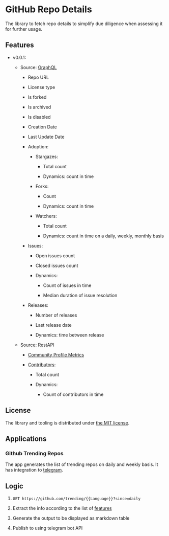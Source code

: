 # GitHub Repo Details

The library to fetch repo details to simplify due diligence when assessing it for further usage.

## Features

- v0.0.1:

    - Source: [GraphQL](https://docs.github.com/en/graphql/overview/explorer)

        - Repo URL

        - License type

        - Is forked

        - Is archived

        - Is disabled

        - Creation Date

        - Last Update Date

        - Adoption:

            - Stargazes:

                - Total count

                - Dynamics: count in time

            - Forks:

                - Count

                - Dynamics: count in time

            - Watchers:

                - Total count

                - Dynamics: count in time on a daily, weekly, monthly basis

        - Issues:

            - Open issues count

            - Closed issues count

            - Dynamics:

                - Count of issues in time

                - Median duration of issue resolution

        - Releases:

            - Number of releases

            - Last release date

            - Dynamics: time between release

    - Source: RestAPI

        - [Community Profile Metrics](https://docs.github.com/en/rest/reference/repository-metrics#get-community-profile-metrics)

        - [Contributors]():

            - Total count

            - Dynamics:

                - Count of contributors in time

## License

The library and tooling is distributed under [the MIT license](./LICENSE).

## Applications

### Github Trending Repos

The app generates the list of trending repos on daily and weekly basis. It has integration to [telegram](https://telegram.org/).

## Logic

1. `GET https://github.com/trending/{{Language}}?since=daily`

2. Extract the info according to the list of [features](#Features)

3. Generate the output to be displayed as markdown table

4. Publish to using telegram bot API
